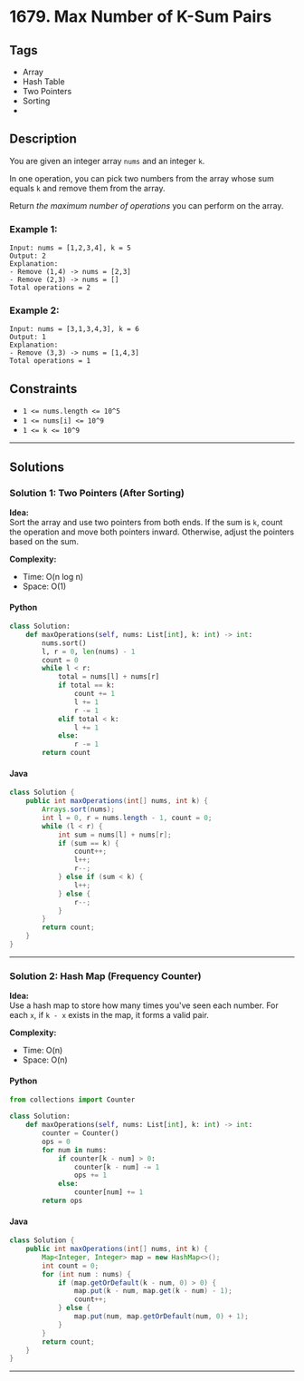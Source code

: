 

# 1679. Max Number of K-Sum Pairs

## Tags

- Array
- Hash Table
- Two Pointers
- Sorting
- 

## Description

You are given an integer array `nums` and an integer `k`.

In one operation, you can pick two numbers from the array whose sum equals `k` and remove them from the array.

Return *the maximum number of operations* you can perform on the array.

### Example 1:
```
Input: nums = [1,2,3,4], k = 5
Output: 2
Explanation:
- Remove (1,4) -> nums = [2,3]
- Remove (2,3) -> nums = []
Total operations = 2
```

### Example 2:
```
Input: nums = [3,1,3,4,3], k = 6
Output: 1
Explanation:
- Remove (3,3) -> nums = [1,4,3]
Total operations = 1
```

## Constraints

- `1 <= nums.length <= 10^5`
- `1 <= nums[i] <= 10^9`
- `1 <= k <= 10^9`

---

## Solutions

### Solution 1: Two Pointers (After Sorting)

**Idea:**  
Sort the array and use two pointers from both ends. If the sum is `k`, count the operation and move both pointers inward. Otherwise, adjust the pointers based on the sum.

**Complexity:**  
- Time: O(n log n)  
- Space: O(1)

#### Python
```python
class Solution:
    def maxOperations(self, nums: List[int], k: int) -> int:
        nums.sort()
        l, r = 0, len(nums) - 1
        count = 0
        while l < r:
            total = nums[l] + nums[r]
            if total == k:
                count += 1
                l += 1
                r -= 1
            elif total < k:
                l += 1
            else:
                r -= 1
        return count
```

#### Java
```java
class Solution {
    public int maxOperations(int[] nums, int k) {
        Arrays.sort(nums);
        int l = 0, r = nums.length - 1, count = 0;
        while (l < r) {
            int sum = nums[l] + nums[r];
            if (sum == k) {
                count++;
                l++;
                r--;
            } else if (sum < k) {
                l++;
            } else {
                r--;
            }
        }
        return count;
    }
}
```

---

### Solution 2: Hash Map (Frequency Counter)

**Idea:**  
Use a hash map to store how many times you've seen each number. For each `x`, if `k - x` exists in the map, it forms a valid pair.

**Complexity:**  
- Time: O(n)  
- Space: O(n)

#### Python
```python
from collections import Counter

class Solution:
    def maxOperations(self, nums: List[int], k: int) -> int:
        counter = Counter()
        ops = 0
        for num in nums:
            if counter[k - num] > 0:
                counter[k - num] -= 1
                ops += 1
            else:
                counter[num] += 1
        return ops
```

#### Java
```java
class Solution {
    public int maxOperations(int[] nums, int k) {
        Map<Integer, Integer> map = new HashMap<>();
        int count = 0;
        for (int num : nums) {
            if (map.getOrDefault(k - num, 0) > 0) {
                map.put(k - num, map.get(k - num) - 1);
                count++;
            } else {
                map.put(num, map.getOrDefault(num, 0) + 1);
            }
        }
        return count;
    }
}
```

---



